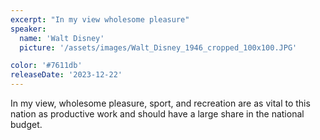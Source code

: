 ```yaml
---
excerpt: "In my view wholesome pleasure"
speaker:
  name: 'Walt Disney'
  picture: '/assets/images/Walt_Disney_1946_cropped_100x100.JPG'

color: '#7611db'
releaseDate: '2023-12-22'
---
```

In my view, wholesome pleasure, sport, and recreation are as vital to this nation as productive work and should have a large share in the national budget.
